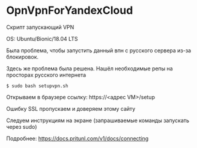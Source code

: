 # OpnVpnForYandexCloud


Скрипт запускающий VPN

OS: Ubuntu/Bionic/18.04 LTS

Была проблема, чтобы запустить данный впн с русского сервера из-за блокировок.

Здесь же проблема была решена. Нашёл необходимые репы на просторах русского интернета

```
$ sudo bash setupvpn.sh
```
Открываем в браузере ссылку: https://<адрес VM>/setup

Ошибку SSL пропускаем и доверяем этому сайту

Cледуем инструкциям на экране (запрашиваемые команды
запускать через sudo)


Подробнее: https://docs.pritunl.com/v1/docs/connecting

